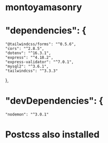 # montoyamasonry

#  "dependencies": {
    "@tailwindcss/forms": "^0.5.6",
    "cors": "^2.8.5",
    "dotenv": "^16.3.1",
    "express": "^4.18.2",
    "express-validator": "^7.0.1",
    "mysql2": "^3.6.1",
    "tailwindcss": "^3.3.3"
  },
#  "devDependencies": {
    "nodemon": "^3.0.1"

# Postcss also installed
